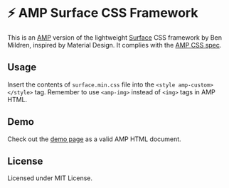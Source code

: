 # ⚡ AMP Surface CSS Framework

This is an [AMP](https://www.ampproject.org) version of the lightweight [Surface](https://mildrenben.github.io/surface/) CSS framework by Ben Mildren, inspired by Material Design. It complies with the  [AMP CSS spec](https://www.ampproject.org/docs/design/responsive/style_pages).

## Usage

Insert the contents of `surface.min.css` file into the `<style amp-custom></style>` tag. Remember to use `<amp-img>` instead of `<img>` tags in AMP HTML.

## Demo

Check out the [demo page](https://niutech.github.io/amp-surface/) as a valid AMP HTML document.

## License

Licensed under MIT License.
